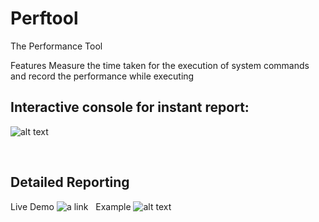 # Perftool
The Performance Tool

Features
Measure the time taken for the execution of system commands and record the performance while executing

## Interactive console for instant report:

![alt text](https://raw.githubusercontent.com/YajanaRao/Perftool/b52d3533/site/images/console.PNG)

&nbsp;
## Detailed Reporting 
Live Demo
![a link](http://htmlpreview.github.io/?https://github.com/YajanaRao/Perftool/blob/master/site/2018-05-02_19-40-34/index.html)
&nbsp;
Example
![alt text](https://raw.githubusercontent.com/YajanaRao/Perftool/b52d3533/site/images/PerformanceReport.PNG)

